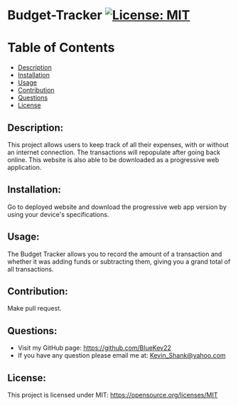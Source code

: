 # Budget-Tracker [![License: MIT](https://img.shields.io/badge/License-MIT-yellow.svg)](https://opensource.org/licenses/MIT)
  
# Table of Contents
  
- [Description](#description)
- [Installation](#installation)
- [Usage](#usage)
- [Contribution](#contribution)
- [Questions](#questions)
- [License](#license)
  
## Description:
This project allows users to keep track of all their expenses, with or without an internet connection. The transactions will repopulate after going back online. This website is also able to be downloaded as a progressive web application.
## Installation:
Go to deployed website and download the progressive web app version by using your device's specifications.
## Usage:
The Budget Tracker allows you to record the amount of a transaction and whether it was adding funds or subtracting them, giving you a grand total of all transactions.
## Contribution:
Make pull request.
## Questions:
- Visit my GitHub page: https://github.com/BlueKev22
- If you have any question please email me at: Kevin_Shank@yahoo.com
## License:
This project is licensed under MIT: https://opensource.org/licenses/MIT
